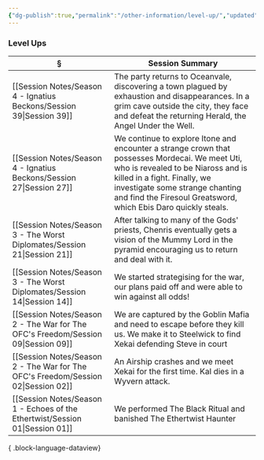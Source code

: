 ```yaml
---
{"dg-publish":true,"permalink":"/other-information/level-up/","updated":"2025-08-11T11:53:32.213+01:00"}
---
```



### Level Ups 
| §                                                                                    | Session Summary                                                                                                                                                                                                                                                          |
| ------------------------------------------------------------------------------------ | ------------------------------------------------------------------------------------------------------------------------------------------------------------------------------------------------------------------------------------------------------------------------ |
| [[Session Notes/Season 4 - Ignatius Beckons/Session 39\|Session 39]]              | The party returns to Oceanvale, discovering a town plagued by exhaustion and disappearances. In a grim cave outside the city, they face and defeat the returning Herald, the Angel Under the Well.                                                                       |
| [[Session Notes/Season 4 - Ignatius Beckons/Session 27\|Session 27]]              | We continue to explore Itone and encounter a strange crown that possesses Mordecai. We meet Uti, who is revealed to be Niaross and is killed in a fight. Finally, we investigate some strange chanting and find the Firesoul Greatsword, which Ebis Daro quickly steals. |
| [[Session Notes/Season 3 - The Worst Diplomates/Session 21\|Session 21]]          | After talking to many of the Gods' priests, Chenris eventually gets a vision of the Mummy Lord in the pyramid encouraging us to return and deal with it.                                                                                                                 |
| [[Session Notes/Season 3 - The Worst Diplomates/Session 14\|Session 14]]          | We started strategising for the war, our plans paid off and were able to win against all odds!                                                                                                                                                                           |
| [[Session Notes/Season 2 - The War for The OFC's Freedom/Session 09\|Session 09]] | We are captured by the Goblin Mafia and need to escape before they kill us. We make it to Steelwick to find Xekai defending Steve in court                                                                                                                               |
| [[Session Notes/Season 2 - The War for The OFC's Freedom/Session 02\|Session 02]] | An Airship crashes and we meet Xekai for the first time. Kal dies in a Wyvern attack.                                                                                                                                                                                    |
| [[Session Notes/Season 1 - Echoes of the Ethertwist/Session 01\|Session 01]]      | We performed The Black Ritual and banished The Ethertwist Haunter                                                                                                                                                                                                        |

{ .block-language-dataview}


